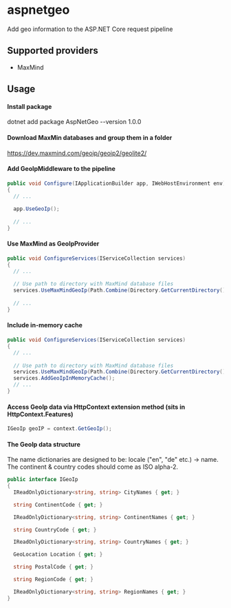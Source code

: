 # aspnetgeo
Add geo information to the ASP.NET Core request pipeline

## Supported providers

- MaxMind

## Usage
 
#### Install package
 
dotnet add package AspNetGeo --version 1.0.0

#### Download MaxMin databases and group them in a folder

https://dev.maxmind.com/geoip/geoip2/geolite2/
 
#### Add GeoIpMiddleware to the pipeline
```csharp
public void Configure(IApplicationBuilder app, IWebHostEnvironment env)
{
  // ...
  
  app.UseGeoIp();
  
  // ...
}
```

#### Use MaxMind as GeoIpProvider
```csharp
public void ConfigureServices(IServiceCollection services)
{
  // ...
  
  // Use path to directory with MaxMind database files
  services.UseMaxMindGeoIp(Path.Combine(Directory.GetCurrentDirectory(), "data"));
  
  // ...
}
```

#### Include in-memory cache
```csharp
public void ConfigureServices(IServiceCollection services)
{
  // ...
  
  // Use path to directory with MaxMind database files
  services.UseMaxMindGeoIp(Path.Combine(Directory.GetCurrentDirectory(), "data"));
  services.AddGeoIpInMemoryCache();
  // ...
}
```

#### Access GeoIp data via HttpContext extension method (sits in HttpContext.Features)

```csharp
IGeoIp geoIP = context.GetGeoIp();
```

#### The GeoIp data structure

The name dictionaries are designed to be: locale ("en", "de" etc.) -> name. 
The continent & country codes should come as ISO alpha-2.

```csharp
public interface IGeoIp
{
  IReadOnlyDictionary<string, string> CityNames { get; }

  string ContinentCode { get; }

  IReadOnlyDictionary<string, string> ContinentNames { get; }

  string CountryCode { get; }

  IReadOnlyDictionary<string, string> CountryNames { get; }

  GeoLocation Location { get; }

  string PostalCode { get; }

  string RegionCode { get; }

  IReadOnlyDictionary<string, string> RegionNames { get; }
}

```
